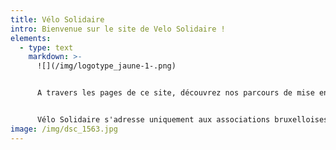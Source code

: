 ```yaml
---
title: Vélo Solidaire
intro: Bienvenue sur le site de Velo Solidaire !
elements:
  - type: text
    markdown: >-
      ![](/img/logotype_jaune-1-.png)


      A travers les pages de ce site, découvrez nos parcours de mise en selle et de mise à disposition d'un vélo, réservez une flotte de vélos pour organiser des activités avec votre public, voyez aussi nos services d'accompagnement dans la mise en place de votre projet.


      Vélo Solidaire s'adresse uniquement aux associations bruxelloises.
image: /img/dsc_1563.jpg
---
```

